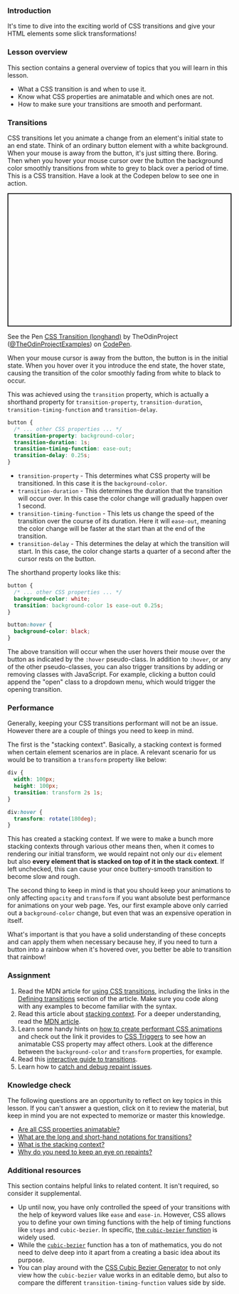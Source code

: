 ### Introduction

It's time to dive into the exciting world of CSS transitions and give your HTML elements some slick transformations!

### Lesson overview

This section contains a general overview of topics that you will learn in this lesson.

- What a CSS transition is and when to use it.
- Know what CSS properties are animatable and which ones are not.
- How to make sure your transitions are smooth and performant.

### Transitions

CSS transitions let you animate a change from an element's initial state to an end state. Think of an ordinary button element with a white background. When your mouse is away from the button, it's just sitting there. Boring. Then when you hover your mouse cursor over the button the background color smoothly transitions from white to grey to black over a period of time. This is a CSS transition. Have a look at the Codepen below to see one in action.

<p class="codepen" data-height="300" data-theme-id="dark" data-default-tab="css,result" data-slug-hash="eYGmYRm" data-editable="true" data-user="TheOdinProjectExamples" style="height: 300px; box-sizing: border-box; display: flex; align-items: center; justify-content: center; border: 2px solid; margin: 1em 0; padding: 1em;">

  <span>See the Pen <a href="https://codepen.io/TheOdinProjectExamples/pen/eYGmYRm">
  CSS Transition (longhand)</a> by TheOdinProject (<a href="https://codepen.io/TheOdinProjectExamples">@TheOdinProjectExamples</a>)
  on <a href="https://codepen.io">CodePen</a>.</span>

</p>

<script async src="https://cpwebassets.codepen.io/assets/embed/ei.js"></script>

When your mouse cursor is away from the button, the button is in the initial state. When you hover over it you introduce the end state, the hover state, causing the transition of the color smoothly fading from white to black to occur.

This was achieved using the `transition` property, which is actually a shorthand property for `transition-property`, `transition-duration`, `transition-timing-function` and `transition-delay`.

```css
button {
  /* ... other CSS properties ... */
  transition-property: background-color;
  transition-duration: 1s;
  transition-timing-function: ease-out;
  transition-delay: 0.25s;
}
```

- `transition-property` - This determines what CSS property will be transitioned. In this case it is the `background-color`.
- `transition-duration` - This determines the duration that the transition will occur over. In this case the color change will gradually happen over 1 second.
- `transition-timing-function` - This lets us change the speed of the transition over the course of its duration. Here it will `ease-out`, meaning the color change will be faster at the start than at the end of the transition.
- `transition-delay` - This determines the delay at which the transition will start. In this case, the color change starts a quarter of a second after the cursor rests on the button.

The shorthand property looks like this:

```css
button {
  /* ... other CSS properties ... */
  background-color: white;
  transition: background-color 1s ease-out 0.25s;
}

button:hover {
  background-color: black;
}
```

The above transition will occur when the user hovers their mouse over the button as indicated by the `:hover` pseudo-class. In addition to `:hover`, or any of the other pseudo-classes, you can also trigger transitions by adding or removing classes with JavaScript. For example, clicking a button could append the "open" class to a dropdown menu, which would trigger the opening transition.

### Performance

Generally, keeping your CSS transitions performant will not be an issue. However there are a couple of things you need to keep in mind.

The first is the "stacking context". Basically, a stacking context is formed when certain element scenarios are in place. A relevant scenario for us would be to transition a `transform` property like below:

```css
div {
  width: 100px;
  height: 100px;
  transition: transform 2s 1s;
}

div:hover {
  transform: rotate(180deg);
}
```

This has created a stacking context. If we were to make a bunch more stacking contexts through various other means then, when it comes to rendering our initial transform, we would repaint not only our `div` element but also **every element that is stacked on top of it in the stack context**. If left unchecked, this can cause your once buttery-smooth transition to become slow and rough.

The second thing to keep in mind is that you should keep your animations to only affecting `opacity` and `transform` if you want absolute best performance for animations on your web page. Yes, our first example above only carried out a `background-color` change, but even that was an expensive operation in itself.

What's important is that you have a solid understanding of these concepts and can apply them when necessary because hey, if you need to turn a button into a rainbow when it's hovered over, you better be able to transition that rainbow!

### Assignment

<div class="lesson-content__panel" markdown="1">

1. Read the MDN article for [using CSS transitions](https://developer.mozilla.org/en-US/docs/Web/CSS/CSS_Transitions/Using_CSS_transitions), including the links in the [Defining transitions](https://developer.mozilla.org/en-US/docs/Web/CSS/CSS_Transitions/Using_CSS_transitions#defining_transitions) section of the article. Make sure you code along with any examples to become familiar with the syntax.
1. Read this article about [stacking context](https://www.joshwcomeau.com/css/stacking-contexts/). For a deeper understanding, read the [MDN article](https://developer.mozilla.org/en-US/docs/Web/CSS/CSS_Positioning/Understanding_z_index/The_stacking_context).
1. Learn some handy hints on [how to create performant CSS animations](https://web.dev/animations-guide/) and check out the link it provides to [CSS Triggers](https://web.archive.org/web/20220727225220/https://csstriggers.com/) to see how an animatable CSS property may affect others. Look at the difference between the `background-color` and `transform` properties, for example.
1. Read this [interactive guide to transitions](https://www.joshwcomeau.com/animation/css-transitions/).
1. Learn how to [catch and debug repaint issues](https://dzhavat.github.io/2021/02/18/debugging-layout-repaint-issues-triggered-by-css-transition.html).

</div>

### Knowledge check

The following questions are an opportunity to reflect on key topics in this lesson. If you can't answer a question, click on it to review the material, but keep in mind you are not expected to memorize or master this knowledge.

- [Are all CSS properties animatable?](https://developer.mozilla.org/en-US/docs/Web/CSS/CSS_animated_properties)
- [What are the long and short-hand notations for transitions?](https://developer.mozilla.org/en-US/docs/Web/CSS/transition)
- [What is the stacking context?](https://developer.mozilla.org/en-US/docs/Web/CSS/CSS_Positioning/Understanding_z_index/The_stacking_context)
- [Why do you need to keep an eye on repaints?](https://dzhavat.github.io/2021/02/18/debugging-layout-repaint-issues-triggered-by-css-transition.html)

### Additional resources

This section contains helpful links to related content. It isn't required, so consider it supplemental.

- Up until now, you have only controlled the speed of your transitions with the help of keyword values like `ease` and `ease-in`. However, CSS allows you to define your own timing functions with the help of timing functions like `steps` and `cubic-bezier`. In specific, [the `cubic-bezier` function](https://developer.mozilla.org/en-US/docs/Web/CSS/easing-function#cubic_b%C3%A9zier_easing_function) is widely used.
- While the [`cubic-bezier`](https://blog.maximeheckel.com/posts/cubic-bezier-from-math-to-motion/) function has a ton of mathematics, you do not need to delve deep into it apart from a creating a basic idea about its purpose.
- You can play around with the [CSS Cubic Bezier Generator](https://www.cssportal.com/css-cubic-bezier-generator/) to not only view how the `cubic-bezier` value works in an editable demo, but also to compare the different `transition-timing-function` values side by side.
